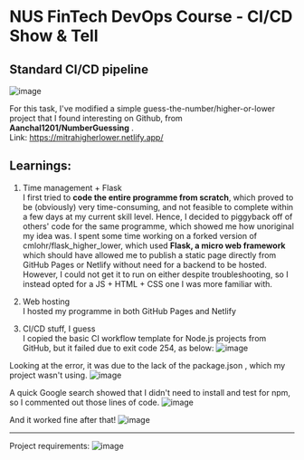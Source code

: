# NUS FinTech DevOps Course - CI/CD Show & Tell

## Standard CI/CD pipeline </br>
![image](https://user-images.githubusercontent.com/116928781/206625888-4353aeed-ede0-44a1-8033-4f7577989a9e.png)

For this task, I've modified a simple guess-the-number/higher-or-lower project that I found interesting on Github, from **Aanchal1201/NumberGuessing** . </br>
Link: https://mitrahigherlower.netlify.app/





## Learnings:
1) Time management + Flask </br>
I first tried to **code the entire programme from scratch**, which proved to be (obviously) very time-consuming, and not feasible to complete within a few days at my current skill level. Hence, I decided to piggyback off of others' code for the same programme, which showed me how unoriginal my idea was. I spent some time working on a forked version of cmlohr/flask_higher_lower, which used **Flask, a micro web framework** which should have allowed me to publish a static page directly from GitHub Pages or Netlify without need for a backend to be hosted. However, I could not get it to run on either despite troubleshooting, so I instead opted for a JS + HTML + CSS one I was more familiar with. 

2) Web hosting </br>
I hosted my programme in both GitHub Pages and Netlify

3) CI/CD stuff, I guess </br>
I copied the basic CI workflow template for Node.js projects from GitHub, but it failed due to exit code 254, as below:
![image](https://user-images.githubusercontent.com/116928781/206542988-3b3bdae7-ed36-4990-bf78-1ba384d49bf0.png)

Looking at the error, it was due to the lack of the package.json , which my project wasn't using. 
![image](https://user-images.githubusercontent.com/116928781/206543153-1a25e515-8f3d-4388-8cc3-c673162ddc67.png)

A quick Google search showed that I didn't need to install and test for npm, so I commented out those lines of code.
![image](https://user-images.githubusercontent.com/116928781/206543585-f76fd72d-73e5-4b25-bc82-90f39041d565.png)

And it worked fine after that!
![image](https://user-images.githubusercontent.com/116928781/206543824-88a0ee3d-5b9e-4207-b556-ad556b91bdfe.png)

______________________________________________________________________________________________________________________________________________________


Project requirements:
![image](https://user-images.githubusercontent.com/116928781/206533948-3b2380d6-ea1b-4d92-a0ec-3a6ea4d1c68e.png)
